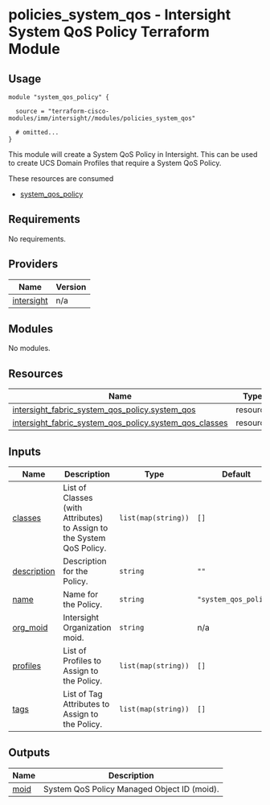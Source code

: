 # policies_system_qos - Intersight System QoS Policy Terraform Module

## Usage

```hcl
module "system_qos_policy" {

  source = "terraform-cisco-modules/imm/intersight//modules/policies_system_qos"

  # omitted...
}
```

This module will create a System QoS Policy in Intersight.  This can be used to create UCS Domain Profiles that require a System QoS Policy.  

These resources are consumed

* [system_qos_policy](https://registry.terraform.io/providers/CiscoDevNet/intersight/latest/docs/resources/fabric_system_qos_policy)

<!-- BEGINNING OF PRE-COMMIT-TERRAFORM DOCS HOOK -->
## Requirements

No requirements.

## Providers

| Name | Version |
|------|---------|
| <a name="provider_intersight"></a> [intersight](#provider\_intersight) | n/a |

## Modules

No modules.

## Resources

| Name | Type |
|------|------|
| [intersight_fabric_system_qos_policy.system_qos](https://registry.terraform.io/providers/CiscoDevNet/intersight/latest/docs/resources/fabric_system_qos_policy) | resource |
| [intersight_fabric_system_qos_policy.system_qos_classes](https://registry.terraform.io/providers/CiscoDevNet/intersight/latest/docs/resources/fabric_system_qos_policy) | resource |

## Inputs

| Name | Description | Type | Default | Required |
|------|-------------|------|---------|:--------:|
| <a name="input_classes"></a> [classes](#input\_classes) | List of Classes (with Attributes) to Assign to the System QoS Policy. | `list(map(string))` | `[]` | no |
| <a name="input_description"></a> [description](#input\_description) | Description for the Policy. | `string` | `""` | no |
| <a name="input_name"></a> [name](#input\_name) | Name for the Policy. | `string` | `"system_qos_policy"` | no |
| <a name="input_org_moid"></a> [org\_moid](#input\_org\_moid) | Intersight Organization moid. | `string` | n/a | yes |
| <a name="input_profiles"></a> [profiles](#input\_profiles) | List of Profiles to Assign to the Policy. | `list(map(string))` | `[]` | no |
| <a name="input_tags"></a> [tags](#input\_tags) | List of Tag Attributes to Assign to the Policy. | `list(map(string))` | `[]` | no |

## Outputs

| Name | Description |
|------|-------------|
| <a name="output_moid"></a> [moid](#output\_moid) | System QoS Policy Managed Object ID (moid). |
<!-- END OF PRE-COMMIT-TERRAFORM DOCS HOOK -->
